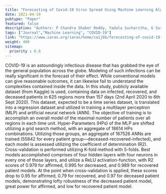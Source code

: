 ```yaml
---
title: "Forecasting of Covid-19 Virus Spread Using Machine Learning Algorithm"
date: 2021-04-19
pubtype: "Paper"
featured: false
description: "Authors: P Chandra Shaker Reddy, Yadala Sucharitha, G Suryanarayana"
tags: ["Journal","Machine Learning", "COVID-19"]
link: "https://www.iaras.org/iaras/home/caijbb/forecasting-of-covid-19-virus-spread-using-machine-learning-algorithm"
weight: 400
sitemap:
  priority : 0.8
---
```

COVID-19 is an astoundingly infectious disease that has grabbed the eye of the general population across the globe. Modeling of such infections can be really significant in the forecast of their effect. While conventional models can give reasonable outcomes, it can likewise fail to understand the complexities contained inside the data. In this study, publicly available dataset (from Kaggle) is used, containing data on infected, recovered, and deceased patients in 625 regions more than 157 days (2nd April 2020 to 6th Sept 2020). This dataset, expected to be a time series dataset, is translated into a regression dataset and utilized in training a multilayer perceptron (MLP) and artificial neural network (ANN). The objective of training is to accomplish an overall model of the maximal number of patients over all regions in each time unit. Hyper-Parameters (HPs) of the MLP are shifted utilizing a grid search method, with an aggregate of 18614 HPs combinations. Utilizing those groups, an aggregate of 167526 ANNs are trained (55842 for every patient group—deceased-recovered-infected), and each model is assessed utilizing the coefficient of determination (R2). Cross-validation is performed utilizing K-fold method with 5-folds. Best models accomplished comprises of four hidden layers with four neurons in every one of those layers, and utilize a ReLU activation-function, with R2 scores of 0.979 for affirmed, 0.995 for decreased, and 0.989 for recovered patient models. At the point when cross-validation is applied, these scores drop to 0.95 for affirmed, 0.79 for recovered, and 0.97 for deceased patient models, demonstrating lofty robustness of the decreased patient model, great power for affirmed, and low for recovered patient model.

